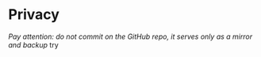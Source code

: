 # Privacy

*Pay attention: do not commit on the GitHub repo, it serves only as a mirror and backup*
try